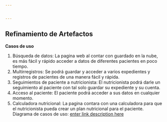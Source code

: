 ```yaml
---


---
```


<h2 id="refinamiento-de-artefactos">Refinamiento de Artefactos</h2>
<p><strong>Casos de uso</strong></p>
<ol>
<li>Búsqueda de datos: La pagina web al contar con guardado en la nube, es más fácil y rápido acceder a datos de diferentes pacientes en poco tiempo.</li>
<li>Multirregistros: Se podrá guardar y acceder a varios expedientes y registros de pacientes de una manera fácil y rápida.</li>
<li>Seguimientos de paciente a nutricionista: El nutricionista podrá darle un seguimiento al paciente con tal solo guardar su expediente y su cuenta.</li>
<li>Acceso al paciente: El paciente podrá acceder a sus datos en cualquier momento.</li>
<li>Calculadora nutricional: La pagina contara con una calculadora para que el nutricionista pueda crear un plan nutricional para el paciente.<br>
Diagrama de casos de uso: <a href="https://drive.google.com/file/d/1DEWZ0BRCDcW9EfiGPrPRshkm78qXit-L/view?usp=sharing">enter link description here</a></li>
</ol>

